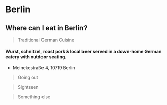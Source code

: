 # Berlin<br>

## Where can I eat in Berlin?<br>

> Traditional German Cuisine

#### Wurst, schnitzel, roast pork & local beer served in a down-home German eatery with outdoor seating.

- Meinekestraße 4, 10719 Berlin


> Going out

> Sightseen 

> Something else

 


